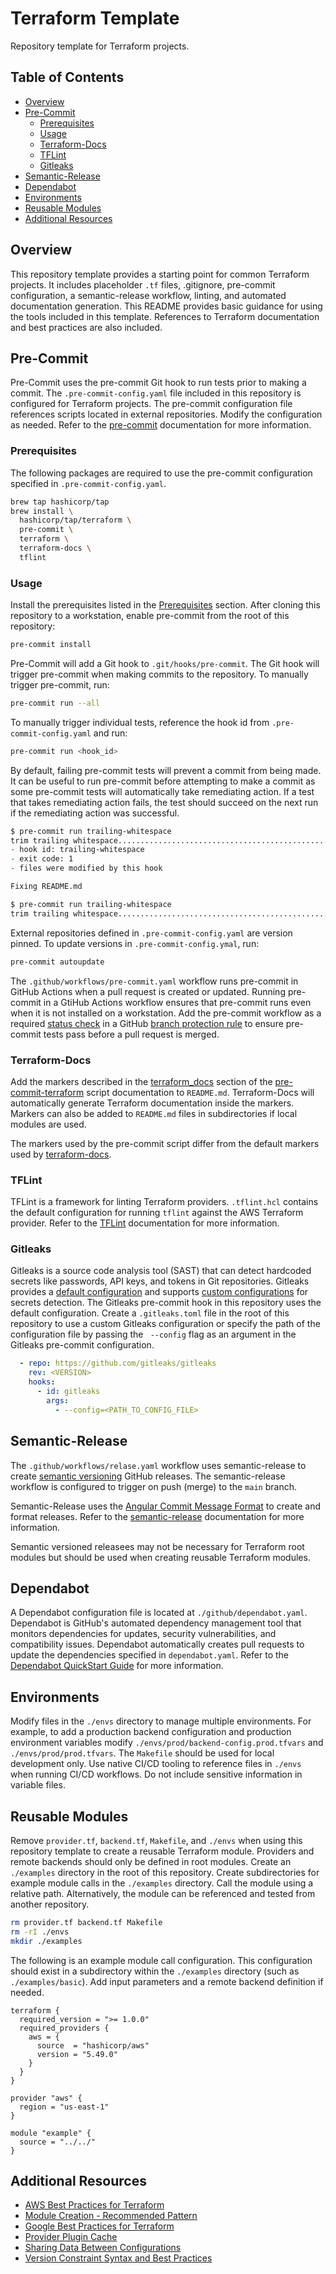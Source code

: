 # Terraform Template
Repository template for Terraform projects.

## Table of Contents
- [Overview](#overview)
- [Pre-Commit](#pre-commit)
  - [Prerequisites](#prerequisites)
  - [Usage](#usage)
  - [Terraform-Docs](#terraform-docs)
  - [TFLint](#tflint)
  - [Gitleaks](#gitleaks)
- [Semantic-Release](#semantic-release)
- [Dependabot](#dependabot)
- [Environments](#environments)
- [Reusable Modules](#reusable-modules)
- [Additional Resources](#additional-resources)

## Overview
This repository template provides a starting point for common Terraform projects. It includes placeholder `.tf` files, .gitignore, pre-commit configuration, a semantic-release workflow, linting, and automated documentation generation. This README provides basic guidance for using the tools included in this template. References to Terraform documentation and best practices are also included.

## Pre-Commit
Pre-Commit uses the pre-commit Git hook to run tests prior to making a commit. The `.pre-commit-config.yaml` file included in this repository is configured for Terraform projects. The pre-commit configuration file references scripts located in external repositories. Modify the configuration as needed. Refer to the [pre-commit](https://pre-commit.com/) documentation for more information.

### Prerequisites
The following packages are required to use the pre-commit configuration specified in `.pre-commit-config.yaml`.
```zsh
brew tap hashicorp/tap
brew install \
  hashicorp/tap/terraform \
  pre-commit \
  terraform \
  terraform-docs \
  tflint
```

### Usage
Install the prerequisites listed in the [Prerequisites](#prerequisites) section. After cloning this repository to a workstation, enable pre-commit from the root of this repository:
```zsh
pre-commit install
```
Pre-Commit will add a Git hook to `.git/hooks/pre-commit`. The Git hook will trigger pre-commit when making commits to the repository. To manually trigger pre-commit, run:
```zsh
pre-commit run --all
```
To manually trigger individual tests, reference the hook id from `.pre-commit-config.yaml` and run:
```zsh
pre-commit run <hook_id>
```
By default, failing pre-commit tests will prevent a commit from being made. It can be useful to run pre-commit before attempting to make a commit as some pre-commit tests will automatically take remediating action. If a test that takes remediating action fails, the test should succeed on the next run if the remediating action was successful.
```zsh
$ pre-commit run trailing-whitespace
trim trailing whitespace.................................................Failed
- hook id: trailing-whitespace
- exit code: 1
- files were modified by this hook

Fixing README.md
```
```zsh
$ pre-commit run trailing-whitespace
trim trailing whitespace.................................................Passed
```
External repositories defined in `.pre-commit-config.yaml` are version pinned. To update versions in `.pre-commit-config.ymal`, run:
```zsh
pre-commit autoupdate
```

The `.github/workflows/pre-commit.yaml` workflow runs pre-commit in GitHub Actions when a pull request is created or updated. Running pre-commit in a GtiHub Actions workflow ensures that pre-commit runs even when it is not installed on a workstation. Add the pre-commit workflow as a required [status check](https://docs.github.com/en/pull-requests/collaborating-with-pull-requests/collaborating-on-repositories-with-code-quality-features/about-status-checks) in a GitHub [branch protection rule](https://docs.github.com/en/repositories/configuring-branches-and-merges-in-your-repository/defining-the-mergeability-of-pull-requests/managing-a-branch-protection-rule) to ensure pre-commit tests pass before a pull request is merged.

### Terraform-Docs
Add the markers described in the [terraform_docs](https://github.com/antonbabenko/pre-commit-terraform#terraform_docs) section of the [pre-commit-terraform](https://github.com/antonbabenko/pre-commit-terraform#table-of-content) script documentation to `README.md`. Terraform-Docs will automatically generate Terraform documentation inside the markers. Markers can also be added to `README.md` files in subdirectories if local modules are used.

The markers used by the pre-commit script differ from the default markers used by [terraform-docs](https://github.com/terraform-docs/terraform-docs/#readme).

### TFLint
TFLint is a framework for linting Terraform providers.
`.tflint.hcl` contains the default configuration for running `tflint` against the AWS Terraform provider. Refer to the [TFLint](https://github.com/terraform-linters/tflint#readme) documentation for more information.

### Gitleaks
Gitleaks is a source code analysis tool (SAST) that can detect hardcoded secrets like passwords, API keys, and tokens in Git repositories. Gitleaks provides a [default configuration](https://github.com/gitleaks/gitleaks/blob/master/config/gitleaks.toml) and supports [custom configurations](https://blog.gitleaks.io/stop-leaking-secrets-configuration-2-3-aeed293b1fbf) for secrets detection. The Gitleaks pre-commit hook in this repository uses the default configuration. Create a `.gitleaks.toml` file in the root of this repository to use a custom Gitleaks configuration or specify the path of the configuration file by passing the ` --config` flag as an argument in the Gitleaks pre-commit configuration.

```yaml
  - repo: https://github.com/gitleaks/gitleaks
    rev: <VERSION>
    hooks:
      - id: gitleaks
        args:
          - --config=<PATH_TO_CONFIG_FILE>
```

## Semantic-Release
The `.github/workflows/relase.yaml` workflow uses semantic-release to create [semantic versioning](https://semver.org/) GitHub releases. The semantic-release workflow is configured to trigger on push (merge) to the `main` branch.

Semantic-Release uses the [Angular Commit Message Format](https://github.com/angular/angular/blob/main/CONTRIBUTING.md#-commit-message-format) to create and format releases. Refer to the [semantic-release](https://github.com/semantic-release/semantic-release#readme) documentation for more information.

Semantic versioned releasees may not be necessary for Terraform root modules but should be used when creating reusable Terraform modules.

## Dependabot
A Dependabot configuration file is located at `./github/dependabot.yaml`. Dependabot is GitHub's automated dependency management tool that monitors dependencies for updates, security vulnerabilities, and compatibility issues. Dependabot automatically creates pull requests to update the dependencies specified in `dependabot.yaml`. Refer to the [Dependabot QuickStart Guide](https://docs.github.com/en/code-security/getting-started/dependabot-quickstart-guide) for more information.

## Environments
Modify files in the `./envs` directory to manage multiple environments. For example, to add a production backend configuration and production environment variables modify `./envs/prod/backend-config.prod.tfvars` and `./envs/prod/prod.tfvars`. The `Makefile` should be used for local development only. Use native CI/CD tooling to reference files in `./envs` when running CI/CD workflows. Do not include sensitive information in variable files.

## Reusable Modules
Remove `provider.tf`, `backend.tf`, `Makefile`, and `./envs` when using this repository template to create a reusable Terraform module. Providers and remote backends should only be defined in root modules. Create an `./examples` directory in the root of this repository. Create subdirectories for example module calls in the `./examples` directory. Call the module using a relative path. Alternatively, the module can be referenced and tested from another repository.
```zsh
rm provider.tf backend.tf Makefile
rm -rI ./envs
mkdir ./examples
```
The following is an example module call configuration. This configuration should exist in a subdirectory within the `./examples` directory (such as `./examples/basic`). Add input parameters and a remote backend definition if needed.
```hcl
terraform {
  required_version = ">= 1.0.0"
  required_providers {
    aws = {
      source  = "hashicorp/aws"
      version = "5.49.0"
    }
  }
}

provider "aws" {
  region = "us-east-1"
}

module "example" {
  source = "../../"
}
```

## Additional Resources
- [AWS Best Practices for Terraform](https://aws-ia.github.io/standards-terraform/)
- [Module Creation - Recommended Pattern](https://developer.hashicorp.com/terraform/tutorials/modules/pattern-module-creation)
- [Google Best Practices for Terraform](https://cloud.google.com/docs/terraform/best-practices-for-terraform)
- [Provider Plugin Cache](https://developer.hashicorp.com/terraform/cli/config/config-file#provider-plugin-cache)
- [Sharing Data Between Configurations](https://developer.hashicorp.com/terraform/language/state/remote-state-data#alternative-ways-to-share-data-between-configurations)
- [Version Constraint Syntax and Best Practices](https://developer.hashicorp.com/terraform/language/expressions/version-constraints)
